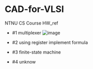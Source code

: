 # CAD-for-VLSI
NTNU CS Course HW_ref
 - #1 multiplexer
![image](https://user-images.githubusercontent.com/45507258/145569804-ae8a0e39-3006-4635-a3d3-e06ca0f93c59.png)

 - #2 using register implement formula
 - #3 finite-state machine
 - #4 unknow
